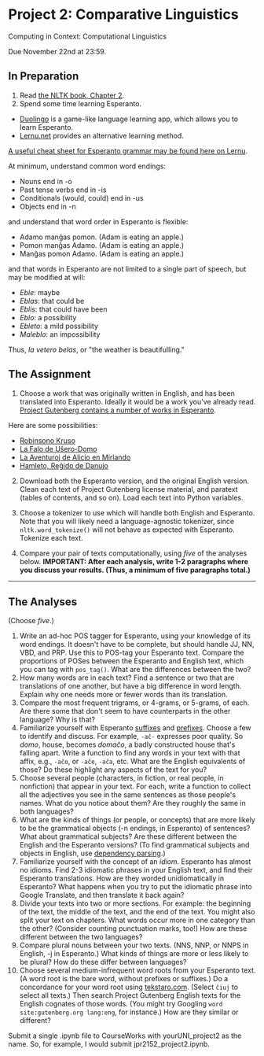 # Project 2: Comparative Linguistics

Computing in Context: Computational Linguistics

Due November 22nd at 23:59.

## In Preparation

1. Read [the NLTK book, Chapter 2](https://www.nltk.org/book/ch02.html).
2. Spend some time learning Esperanto. 

 - [Duolingo](https://www.duolingo.com/) is a game-like language learning app, which allows you to learn Esperanto. 
 - [Lernu.net](https://lernu.net/en/kurso/nakamura) provides an alternative learning method. 

[A useful cheat sheet for Esperanto grammar may be found here on Lernu](https://lernu.net/en/gramatiko). 

At minimum, understand common word endings: 

 - Nouns end in -o 
 - Past tense verbs end in -is
 - Conditionals (would, could) end in -us
 - Objects end in -n

and understand that word order in Esperanto is flexible: 

 - Adamo manĝas pomon. (Adam is eating an apple.)
 - Pomon manĝas Adamo. (Adam is eating an apple.)
 - Manĝas pomon Adamo. (Adam is eating an apple.)
 
and that words in Esperanto are not limited to a single part of speech, but may be modified at will: 

- _Eble_: maybe
- _Eblas_: that could be
- _Eblis_: that could have been
- _Eblo_: a possibility
- _Ebleto_: a mild possibility
- _Maleblo_: an impossibility

Thus, _la vetero belas_, or "the weather is beautifulling." 

## The Assignment

1. Choose a work that was originally written in English, and has been translated into Esperanto. Ideally it would be a work you've already read. [Project Gutenberg contains a number of works in Esperanto](http://www.gutenberg.org/browse/languages/eo). 

Here are some possibilities: 

 - [Robinsono Kruso](http://www.gutenberg.org/ebooks/11511)
 - [La Falo de Uŝero-Domo](http://www.gutenberg.org/ebooks/17425)
 - [La Aventuroj de Alicio en Mirlando](http://www.gutenberg.org/ebooks/17482)
 - [Hamleto, Reĝido de Danujo](http://www.gutenberg.org/ebooks/37279)

2. Download both the Esperanto version, and the original English version. Clean each text of Project Gutenberg license material, and paratext (tables of contents, and so on). Load each text into Python variables. 

3. Choose a tokenizer to use which will handle both English and Esperanto. Note that you will likely need a language-agnostic tokenizer, since `nltk.word_tokenize()` will not behave as expected with Esperanto. Tokenize each text.

4. Compare your pair of texts computationally, using *five* of the analyses below. **IMPORTANT: After each analysis, write 1-2 paragraphs where you discuss your results. (Thus, a minimum of five paragraphs total.)**

--- 

## The Analyses

(Choose *five*.)

1. Write an ad-hoc POS tagger for Esperanto, using your knowledge of its word endings. It doesn't have to be complete, but should handle JJ, NN, VBD, and PRP. Use this to POS-tag your Esperanto text. Compare the proportions of POSes between the Esperanto and English text, which you can tag with `pos_tag()`. What are the differences between the two? 
2. How many words are in each text? Find a sentence or two that are translations of one another, but have a big difference in word length. Explain why one needs more or fewer words than its translation.
3. Compare the most frequent trigrams, or 4-grams, or 5-grams, of each. Are there some that don't seem to have counterparts in the other language? Why is that?
4. Familiarize yourself with Esperanto [suffixes](https://lernu.net/en/gramatiko/sufiksoj) and [prefixes](https://lernu.net/en/gramatiko/prefiksoj). Choose a few to identify and discuss. For example, `-aĉ-` expresses poor quality. So _domo_, house, becomes _domaĉo_, a badly constructed house that's falling apart. Write a function to find any words in your text with that affix, e.g., `-aĉo`, or `-aĉe`, `-aĉa`, etc. What are the English equivalents of those? Do these highlight any aspects of the text for you?
5. Choose several people (characters, in fiction, or real people, in nonfiction) that appear in your text. For each, write a function to collect all the adjectives you see in the same sentences as those people's names. What do you notice about them? Are they roughly the same in both languages? 
6. What are the kinds of things (or people, or concepts) that are more likely to be the grammatical objects (-n endings, in Esperanto) of sentences? What about grammatical subjects? Are these different between the English and the Esperanto versions? (To find grammatical subjects and objects in English, use [dependency parsing](http://www.nltk.org/book/ch08.html).)
7. Familiarize yourself with the concept of an _idiom_. Esperanto has almost no idioms. Find 2-3 idiomatic phrases in your English text, and find their Esperanto translations. How are they worded unidiomatically in Esperanto? What happens when you try to put the idiomatic phrase into Google Translate, and then translate it back again?
8. Divide your texts into two or more sections. For example: the beginning of the text, the middle of the text, and the end of the text. You might also split your text on chapters. What words occur more in one category than the other? (Consider counting punctuation marks, too!) How are these different between the two languages? 
9. Compare plural nouns between your two texts. (NNS, NNP, or NNPS in English, -j in Esperanto.) What kinds of things are more or less likely to be plural? How do these differ between languages? 
10. Choose several medium-infrequent word roots from your Esperanto text. (A word root is the bare word, without prefixes or suffixes.) Do a concordance for your word root using [tekstaro.com](https://tekstaro.com/). (Select `ĉiuj` to select all texts.) Then search Project Gutenberg English texts for the English cognates of those words. (You might try Googling `word site:gutenberg.org lang:eng`, for instance.) How are they similar or different?

Submit a single .ipynb file to CourseWorks with yourUNI\_project2 as the name. So, for example, I would submit jpr2152\_project2.ipynb.
